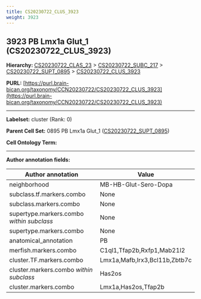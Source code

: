 ```yaml
---
title: CS20230722_CLUS_3923
weight: 3923
---
```

## 3923 PB Lmx1a Glut_1 (CS20230722_CLUS_3923)
<b>Hierarchy: </b>
[CS20230722_CLAS_23](../CS20230722_CLAS_23) >
[CS20230722_SUBC_217](../CS20230722_SUBC_217) >
[CS20230722_SUPT_0895](../CS20230722_SUPT_0895) >
[CS20230722_CLUS_3923](../CS20230722_CLUS_3923)

**PURL:** [https://purl.brain-bican.org/taxonomy/CCN20230722/CS20230722_CLUS_3923](https://purl.brain-bican.org/taxonomy/CCN20230722/CS20230722_CLUS_3923)

---


**Labelset:** cluster (Rank: 0)

**Parent Cell Set:** 0895 PB Lmx1a Glut_1 ([CS20230722_SUPT_0895](../CS20230722_SUPT_0895))



**Cell Ontology Term:** 

[MARKER GENES.]: #


---

[TRANSFERRED ANNOTATIONS.]: #


[AUTHOR ANNOTATION FIELDS.]: #


**Author annotation fields:**

| Author annotation | Value |
|-------------------|-------|
|neighborhood|MB-HB-Glut-Sero-Dopa|
|subclass.tf.markers.combo|None|
|subclass.markers.combo|None|
|supertype.markers.combo _within subclass_|None|
|supertype.markers.combo|None|
|anatomical_annotation|PB|
|merfish.markers.combo|C1ql1,Tfap2b,Rxfp1,Mab21l2|
|cluster.TF.markers.combo|Lmx1a,Mafb,Irx3,Bcl11b,Zbtb7c|
|cluster.markers.combo _within subclass_|Has2os|
|cluster.markers.combo|Lmx1a,Has2os,Tfap2b|
